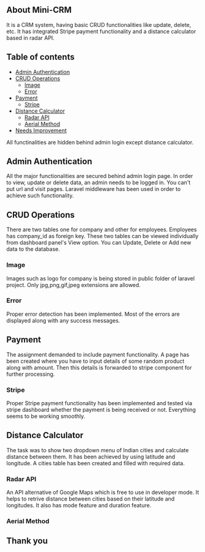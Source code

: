 ## About Mini-CRM

It is a CRM system, having basic CRUD functionalities like update, delete, etc. It has integrated Stripe payment functionality and a distance calculator based in radar API.

## Table of contents

- [Admin Authentication](#admin-authentication)
- [CRUD Operations](#crud-operations)
  - [Image](#image)
  - [Error](#error)
- [Payment](#payment)
  - [Stripe](#stripe)
- [Distance Calculator](#distance-calculator)
  - [Radar API](#radar-api)
  - [Aerial Method](#aerial-method)
- [Needs Improvement](#needs-improvement)

All functinalities are hidden behind admin login except distance calculator.

## Admin Authentication

All the major functionalities are secured behind admin login page. In order to view, update or delete data, an admin needs to be logged in. You can't put url and visit pages. Laravel middleware has been used in order to achieve such functionality.

## CRUD Operations

There are two tables one for company and other for employees. Employees has company_id as foreign key. These two tables can be viewed individually from dashboard panel's View option. You can Update, Delete or Add new data to the database.

### Image

Images such as logo for company is being stored in public folder of laravel project. Only jpg,png,gif,jpeg extensions are allowed. 

### Error

Proper error detection has been implemented. Most of the errors are displayed along with any success messages.

## Payment

The assignment demanded to include payment functionality. A page has been created where you have to input details of some random product along with amount. Then this details is forwarded to stripe component for further processing.
### Stripe

Proper Stripe payment functionality has been implemented and tested via stripe dashboard whether the payment is being received or not. Everything seems to be working smoothly.

## Distance Calculator

The task was to show two dropdown menu of Indian cities and calculate distance between them. It has been achieved by using latitude and longitude. A cities table has been created and filled with required data.

### Radar API

An API alternative of Google Maps which is free to use in developer mode. It helps to retrive distance between cities based on their latitude and longitudes.
It also has mode feature and duration feature.

### Aerial Method


## Thank you